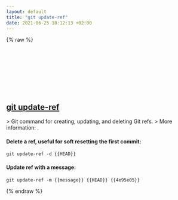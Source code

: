 ```yaml
---
layout: default
title: "git update-ref"
date: 2021-06-25 18:12:13 +02:00
---
```

{% raw %}
<h2 id="git-update-ref">
  <a href="/en/common/git-update-ref.html">git update-ref</a> <a href="#git-update-ref"><svg class="icon">
    <use href="/assets/images/unicode_sprite.svg#link" />
  </svg></a>
</h2>
> Git command for creating, updating, and deleting Git refs.
> More information: <https://git-scm.com/docs/git-update-ref>.

#### Delete a ref, useful for soft resetting the first commit:
```shell
git update-ref -d {{HEAD}}
```
#### Update ref with a message:
```shell
git update-ref -m {{message}} {{HEAD}} {{4e95e05}}
```
{% endraw %}